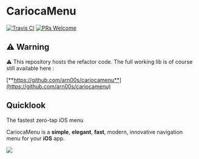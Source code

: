 # CariocaMenu

[![Travis CI](https://img.shields.io/travis/arn00s/cariocamenu_refactor.svg)](https://img.shields.io/travis/arn00s/cariocamenu_refactor.svg)
[![PRs Welcome](https://img.shields.io/badge/PRs-welcome-brightgreen.svg)](http://makeapullrequest.com)

## ⚠️ Warning

⚠️ This repository hosts the refactor code. The full working lib is of course still available here :

[**https://github.com/arn00s/cariocamenu**](https://github.com/arn00s/cariocamenu)

## Quicklook

The fastest zero-tap iOS menu

CariocaMenu is a **simple**, **elegant**, **fast**, modern, innovative navigation menu for your **iOS** app.

![](https://raw.githubusercontent.com/arn00s/cariocamenu/master/cariocamenu.gif)
